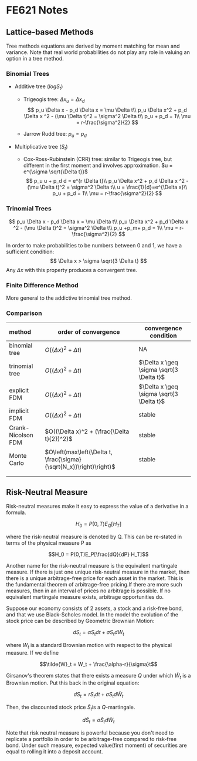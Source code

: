 # FE621 Notes

## Lattice-based Methods

Tree methods equations are derived by moment matching for mean and variance. Note that real world probabilities do not play any role in valuing an option in a tree method.

### Binomial Trees

* Additive tree ($log S_t$)

  * Trigeogis tree: $\Delta x_u = \Delta x_d$
    $$
    p_u \Delta x - p_d \Delta x = \mu \Delta t\\
    p_u \Delta x^2 + p_d \Delta x ^2 - (\mu \Delta t)^2 = \sigma^2 \Delta t\\
    p_u + p_d = 1\\
    \mu = r-\frac{\sigma^2}{2}
    $$
    

  * Jarrow Rudd tree: $p_u = p_d$

* Multiplicative tree ($S_t$)

  * Cox-Ross-Rubinstein (CRR) tree:  similar to Trigeogis tree, but different in the first moment  and involves approximation. $u = e^{\sigma \sqrt{\Delta t}}$
    $$
    p_u u + p_d d = e^{r \Delta t}\\
    p_u \Delta x^2 + p_d \Delta x ^2 - (\mu \Delta t)^2 = \sigma^2 \Delta t\\
    u = \frac{1}{d}=e^{\Delta x}\\
    p_u + p_d = 1\\
    \mu = r-\frac{\sigma^2}{2}
    $$


### Trinomial Trees

$$
p_u \Delta x - p_d \Delta x = \mu \Delta t\\
p_u \Delta x^2 + p_d \Delta x ^2 - (\mu \Delta t)^2 = \sigma^2 \Delta t\\
p_u +p_m+ p_d = 1\\
\mu = r-\frac{\sigma^2}{2}
$$

In order to make probabilities to be numbers between 0 and 1, we have a sufficient condition: 
$$
\Delta x > \sigma \sqrt{3 \Delta t}
$$
Any $\Delta x$ with this property produces a convergent tree.

### Finite Difference Method

More general to the addictive trinomial tree method.

### Comparison

| method             | order of convergence                                         | convergence condition                    |
| :----------------- | ------------------------------------------------------------ | ---------------------------------------- |
| binomial tree      | $O((\Delta x)^2 + \Delta t)$                                 | NA                                       |
| trinomial tree     | $O((\Delta x)^2 + \Delta t)$                                 | $\Delta x \geq \sigma \sqrt{3 \Delta t}$ |
| explicit FDM       | $O((\Delta x)^2 + \Delta t)$                                 | $\Delta x \geq \sigma \sqrt{3 \Delta t}$ |
| implicit FDM       | $O((\Delta x)^2 + \Delta t)$                                 | stable                                   |
| Crank-Nicolson FDM | $O((\Delta x)^2 + (\frac{\Delta t}{2})^2)$                   | stable                                   |
| Monte Carlo        | $O\left(max\left(\Delta t, \frac{\sigma}{\sqrt{N_x}}\right)\right)$ | stable                                   |
|                    |                                                              |                                          |
|                    |                                                              |                                          |





## Risk-Neutral Measure

Risk-neutral measures make it easy to express the value of a derivative in a formula. 

$$H_0 = P(0,T) E_Q[H_T]$$

where the risk-neutral measure is denoted by Q. This can be re-stated in terms of the physical measure P as

$$H_0 = P(0,T)E_P[\frac{dQ}{dP} H_T]$$

Another name for the risk-neutral measure is the equivalent martingale measure. If there is just one unique risk-neutral measure in the market, then there is a unique arbitrage-free price for each asset in the market. This is the fundamental theorem of arbitrage-free pricing.If there are more such measures, then in an interval of prices no arbitrage is possible. If no equivalent martingale measure exists, arbitrage opportunities do. 

Suppose our economy consists of 2 assets, a stock and a risk-free bond, and that we use Black-Scholes model. In the model the evolution of the stock price can be described by Geometric Brownian Motion:

$$dS_t = \alpha S_t dt + \sigma S_t dW_t$$

where $W_t$ is a standard Brownian motion with respect to the physical measure. If we define

$$\tilde{W}_t = W_t + \frac{\alpha-r}{\sigma}t$$

Girsanov's theorem states that there exists a measure $Q$ under which ${\displaystyle {\tilde {W}}_{t}}$ is a Brownian motion. Put this back in the original equation:

$$dS_t = r S_t dt + \sigma S_t d\tilde{W}_t$$

Then, the discounted stock price $\tilde{S}_t$is a $Q$-martingale.

$$d \tilde{S}_t = \sigma \tilde{S}_t d\tilde{W}_t$$

Note that risk neutral measure is powerful because you don't need to replicate a portfolio in order to be arbitrage-free compared to risk-free bond. Under such measure, expected value(first moment) of securities are equal to rolling it into a deposit account. 